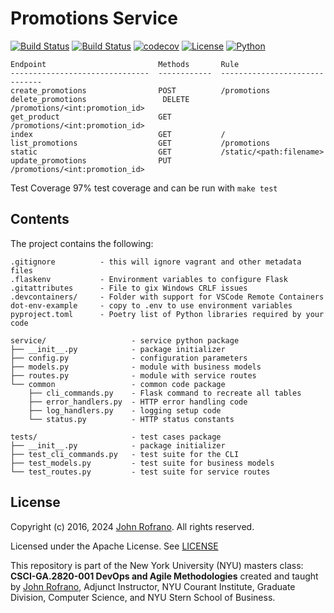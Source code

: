 # Promotions Service

[![Build Status](https://github.com/CSCI-GA-2820-SP24-001/promotions/actions/workflows/tdd-tests.yml/badge.svg)](https://github.com/CSCI-GA-2820-SP24-001/promotions/actions)
[![Build Status](https://github.com/CSCI-GA-2820-SP24-001/promotions/actions/workflows/bdd-tests.yml/badge.svg)](https://github.com/CSCI-GA-2820-SP24-001/promotions/actions)
[![codecov](https://codecov.io/gh/CSCI-GA-2820-SP24-001/promotions/graph/badge.svg?token=Z88A09R325)](https://codecov.io/gh/CSCI-GA-2820-SP24-001/promotions)
[![License](https://img.shields.io/badge/License-Apache_2.0-blue.svg)](https://opensource.org/licenses/Apache-2.0)
[![Python](https://img.shields.io/badge/Language-Python-blue.svg)](https://python.org/)

```
Endpoint                         Methods       Rule
-------------------------------  ------------  ------------------------------
create_promotions                POST          /promotions
delete_promotions                 DELETE        /promotions/<int:promotion_id>
get_product                      GET           /promotions/<int:promotion_id>
index                            GET           /
list_promotions                  GET           /promotions
static                           GET           /static/<path:filename>
update_promotions                PUT           /promotions/<int:promotion_id>
```

Test Coverage 97% test coverage and can be run with `make test`

## Contents

The project contains the following:

```text
.gitignore          - this will ignore vagrant and other metadata files
.flaskenv           - Environment variables to configure Flask
.gitattributes      - File to gix Windows CRLF issues
.devcontainers/     - Folder with support for VSCode Remote Containers
dot-env-example     - copy to .env to use environment variables
pyproject.toml      - Poetry list of Python libraries required by your code

service/                   - service python package
├── __init__.py            - package initializer
├── config.py              - configuration parameters
├── models.py              - module with business models
├── routes.py              - module with service routes
└── common                 - common code package
    ├── cli_commands.py    - Flask command to recreate all tables
    ├── error_handlers.py  - HTTP error handling code
    ├── log_handlers.py    - logging setup code
    └── status.py          - HTTP status constants

tests/                     - test cases package
├── __init__.py            - package initializer
├── test_cli_commands.py   - test suite for the CLI
├── test_models.py         - test suite for business models
└── test_routes.py         - test suite for service routes
```

## License

Copyright (c) 2016, 2024 [John Rofrano](https://www.linkedin.com/in/JohnRofrano/). All rights reserved.

Licensed under the Apache License. See [LICENSE](LICENSE)

This repository is part of the New York University (NYU) masters class: **CSCI-GA.2820-001 DevOps and Agile Methodologies** created and taught by [John Rofrano](https://cs.nyu.edu/~rofrano/), Adjunct Instructor, NYU Courant Institute, Graduate Division, Computer Science, and NYU Stern School of Business.
